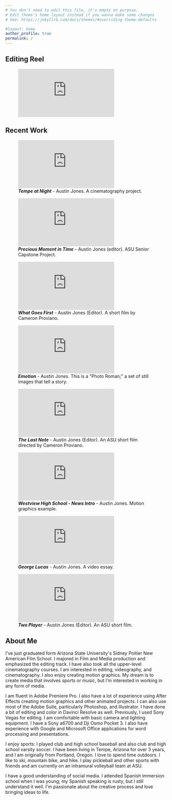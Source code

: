 ```yaml
---
# You don't need to edit this file, it's empty on purpose.
# Edit theme's home layout instead if you wanna make some changes
# See: https://jekyllrb.com/docs/themes/#overriding-theme-defaults

#layout: home
author_profile: true
permalink: /
---
```


<!--------------------------------------------------------------------->

<div id='reel'></div>

## Editing Reel

<figure class="full">
    <iframe src="https://www.youtube.com/embed/fbkx02iAHqQ?si=qb-tUNYl9F6ZUGCp" frameborder="0" autoplay allowfullscreen></iframe>
</figure>

<!--------------------------------------------------------------------->

<div id='recent'></div>

## Recent Work

<figure class="full">
    <iframe src="https://www.youtube.com/embed/a7VY1vK_BAw?si=VHeCECBpM9hw8Tsd" frameborder="0" allowfullscreen></iframe> 
    <figcaption><strong><em>Tempe at Night</em></strong> - Austin Jones. A cinematography project.</figcaption>
</figure>

<figure class="full">
    <iframe src="https://www.youtube.com/embed/4wQCU2oLZlE?si=rWIFxi5xadmpVXA0" frameborder="0" allowfullscreen></iframe> 
    <figcaption><strong><em>Precious Moment in Time</em></strong> - Austin Jones (editor). ASU Senior Capstone Project.</figcaption>
</figure>

<figure class="full">
    <iframe src="https://www.youtube.com/embed/2W5fTNkLob8?si=SVHvgPIAQADVGXwi" frameborder="0" allowfullscreen></iframe> 
    <figcaption><strong><em>What Goes First</em></strong> - Austin Jones (Editor). A short film by Cameron Proviano.</figcaption>
</figure>

<figure class="full">
    <iframe src="https://www.youtube.com/embed/NmmBaudqROw?si=FCyE6Mc8dARTqb4A" frameborder="0" allowfullscreen></iframe> 
    <figcaption><strong><em>Emotion</em></strong> - Austin Jones. This is a "Photo Roman;" a set of still images that tell a story.</figcaption>
</figure>

<figure class="full">
    <iframe src="https://www.youtube.com/embed/OgMaYF8uDAw?si=LqaSYC-MzkCxOlVb" frameborder="0" allowfullscreen></iframe> 
    <figcaption><strong><em>The Last Note</em></strong> - Austin Jones (Editor). An ASU short film directed by Cameron Proviano.</figcaption>
</figure>

<figure class="full">
    <iframe src="https://www.youtube.com/embed/_dLmLe9yIL0?si=DXtJ51onHlYe7hKq" frameborder="0" allowfullscreen></iframe> 
    <figcaption><strong><em>Westview High School - News Intro</em></strong> - Austin Jones. Motion graphics example.</figcaption>
</figure>

<figure class="full">
    <iframe src="https://www.youtube.com/embed/qOYUiSc10O0?si=GjrX0bDx3kO-zFUZ" frameborder="0" allowfullscreen></iframe> 
    <figcaption><strong><em>George Lucas</em></strong> - Austin Jones. A video essay.</figcaption>
</figure>

<figure class="full">
    <iframe src="https://www.youtube.com/embed/KxrMX1ZiB0k?si=8t1WZxXzgLllATSQ" frameborder="0" allowfullscreen></iframe> 
    <figcaption><strong><em>Two Player</em></strong> - Austin Jones (Editor). An ASU short film.</figcaption>
</figure>

<!--------------------------------------------------------------------->

<div id='about'></div>

## About Me

I've just graduated form Arizona State University's Sidney Poitier New American Film School. I majored in Film and Media production and emphasized the editing track. I have also took all the upper-level cinematography courses. I am interested in editing, videography, and cinematography. I also enjoy creating motion graphics. My dream is to create media that involves sports or music, but I’m interested in working in any form of media.

I am fluent in Adobe Premiere Pro. I also have a lot of experience using After Effects creating motion graphics and other animated projects. I can also use most of the Adobe Suite, particularly Photoshop, and Illustrator. I have done a bit of editing and color in Davinci Resolve as well. Previously, I used Sony Vegas for editing. I am comfortable with basic camera and lighting equipment. I have a Sony a6700 and Dji Osmo Pocket 3. I also have experience with Google and Microsoft Office applications for word processing and presentations.

I enjoy sports: I played club and high school baseball and also club and high school varsity soccer. I have been living in Tempe, Arizona for over 3 years, and I am originally from Portland, Oregon. I love to spend time outdoors. I like to ski, mountain bike, and hike. I play pickleball and other sports with friends and am currently on an intramural volleyball team at ASU.

I have a good understanding of social media. I attended Spanish immersion school when I was young; my Spanish speaking is rusty, but I still understand it well. I'm passionate about the creative process and love bringing ideas to life.